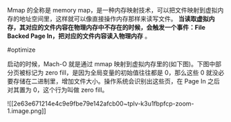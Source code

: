 Mmap 的全称是 memory map，是一种内存映射技术，可以把文件映射到虚拟内存的地址空间里，这样就可以像直接操作内存那样来读写文件。 **当读取虚拟内存，其对应的文件内容在物理内存中不存在的时候，会触发一个事件：File Backed Page In，把对应的文件内容读入物理内存** 。

#optimize 

启动的时候，Mach-O 就是通过 mmap 映射到虚拟内存里的(如下图)。下图中部分页被标记为 zero fill，是因为全局变量的初始值往往都是 0，那么这些 0 就没必要存储在二进制里，增加文件大小。操作系统会识别出这些页，在 Page In 之后对其置为 0，这个行为叫做 zero fill。

![[2e63e671214e4c9e9fbe79e142afcb00~tplv-k3u1fbpfcp-zoom-1.image.png]]